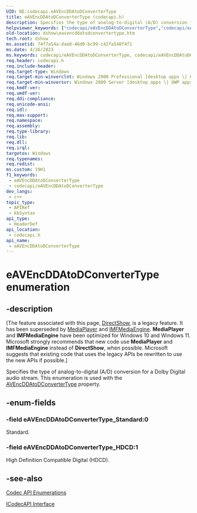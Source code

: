 ```yaml
---
UID: NE:codecapi.eAVEncDDAtoDConverterType
title: eAVEncDDAtoDConverterType (codecapi.h)
description: Specifies the type of analog-to-digital (A/D) conversion for a Dolby Digital audio stream. This enumeration is used with the AVEncDDAtoDConverterType property.
helpviewer_keywords: ["codecapi/eAVEncDDAtoDConverterType","codecapi/eAVEncDDAtoDConverterType_HDCD","codecapi/eAVEncDDAtoDConverterType_Standard","dshow.eavencddatodconvertertype","eAVEncDDAtoDConverterType","eAVEncDDAtoDConverterType enumeration [DirectShow]","eAVEncDDAtoDConverterType_HDCD","eAVEncDDAtoDConverterType_Standard"]
old-location: dshow\eavencddatodconvertertype.htm
tech.root: dshow
ms.assetid: 74f7a54a-dae8-46d0-bc99-c42fa548f4f1
ms.date: 4/26/2023
ms.keywords: codecapi/eAVEncDDAtoDConverterType, codecapi/eAVEncDDAtoDConverterType_HDCD, codecapi/eAVEncDDAtoDConverterType_Standard, dshow.eavencddatodconvertertype, eAVEncDDAtoDConverterType, eAVEncDDAtoDConverterType enumeration [DirectShow], eAVEncDDAtoDConverterType_HDCD, eAVEncDDAtoDConverterType_Standard
req.header: codecapi.h
req.include-header: 
req.target-type: Windows
req.target-min-winverclnt: Windows 2000 Professional [desktop apps \| UWP apps]
req.target-min-winversvr: Windows 2000 Server [desktop apps \| UWP apps]
req.kmdf-ver: 
req.umdf-ver: 
req.ddi-compliance: 
req.unicode-ansi: 
req.idl: 
req.max-support: 
req.namespace: 
req.assembly: 
req.type-library: 
req.lib: 
req.dll: 
req.irql: 
targetos: Windows
req.typenames: 
req.redist: 
ms.custom: 19H1
f1_keywords:
 - eAVEncDDAtoDConverterType
 - codecapi/eAVEncDDAtoDConverterType
dev_langs:
 - c++
topic_type:
 - APIRef
 - kbSyntax
api_type:
 - HeaderDef
api_location:
 - codecapi.h
api_name:
 - eAVEncDDAtoDConverterType
---
```


# eAVEncDDAtoDConverterType enumeration


## -description

\[The feature associated with this page, [DirectShow](/windows/win32/directshow/directshow), is a legacy feature. It has been superseded by [MediaPlayer](/uwp/api/Windows.Media.Playback.MediaPlayer) and [IMFMediaEngine](/windows/win32/api/mfmediaengine/nn-mfmediaengine-imfmediaengine). **MediaPlayer** and **IMFMediaEngine** have been optimized for Windows 10 and Windows 11. Microsoft strongly recommends that new code use **MediaPlayer** and **IMFMediaEngine** instead of **DirectShow**, when possible. Microsoft suggests that existing code that uses the legacy APIs be rewritten to use the new APIs if possible.\]

Specifies the type of analog-to-digital (A/D) conversion for a Dolby Digital audio stream. This enumeration is used with the <a href="/windows/desktop/DirectShow/avencddatodconvertertype-property">AVEncDDAtoDConverterType</a> property.

## -enum-fields

### -field eAVEncDDAtoDConverterType_Standard:0

Standard.

### -field eAVEncDDAtoDConverterType_HDCD:1

High Definition Compatible Digital (HDCD).

## -see-also

<a href="/windows/desktop/DirectShow/codec-api-enumerations">Codec API Enumerations</a>



<a href="/windows/desktop/api/strmif/nn-strmif-icodecapi">ICodecAPI Interface</a>
